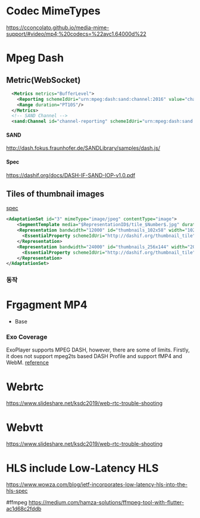 # Codec MimeTypes
https://cconcolato.github.io/media-mime-support/#video/mp4;%20codecs=%22avc1.64000d%22


# Mpeg Dash
## Metric(WebSocket)
```xml
  <Metrics metrics="BufferLevel">
    <Reporting schemeIdUri="urn:mpeg:dash:sand:channel:2016" value="channel-reporting"/>
    <Range duration="PT10S"/>
  </Metrics>
  <!-- SAND Channel -->
  <sand:Channel id="channel-reporting" schemeIdUri="urn:mpeg:dash:sand:channel:websocket:2016" endpoint="wss://sand-ws-test-dane.herokuapp.com"/>
```
#### SAND
http://dash.fokus.fraunhofer.de/SANDLibrary/samples/dash.js/

#### Spec
https://dashif.org/docs/DASH-IF-SAND-IOP-v1.0.pdf


## Tiles of thumbnail images
[spec](https://dashif.org/docs/DASH-IF-IOP-v4.3.pdf)

```xml
<AdaptationSet id="3" mimeType="image/jpeg" contentType="image">
    <SegmentTemplate media="$RepresentationID$/tile_$Number$.jpg" duration="634.566" startNumber="1"/>
    <Representation bandwidth="12000" id="thumbnails_102x58" width="1024" height="1152">
      <EssentialProperty schemeIdUri="http://dashif.org/thumbnail_tile" value="10x20"/>
    </Representation>
    <Representation bandwidth="24000" id="thumbnails_256x144" width="2048" height="1152">
      <EssentialProperty schemeIdUri="http://dashif.org/thumbnail_tile" value="8x8"/>
    </Representation>
</AdaptationSet>


```
### 동작


# Frgagment MP4
* Base

### Exo Coverage
ExoPlayer supports MPEG DASH, however, there are some of limits.
Firstly, it does not support mpeg2ts based DASH Profile and support fMP4 and WebM.
[reference](https://exoplayer.dev/dash.html)


# Webrtc
https://www.slideshare.net/ksdc2019/web-rtc-trouble-shooting


# Webvtt
https://www.slideshare.net/ksdc2019/web-rtc-trouble-shooting


# HLS include Low-Latency HLS
https://www.wowza.com/blog/ietf-incorporates-low-latency-hls-into-the-hls-spec

#ffmpeg
https://medium.com/hamza-solutions/ffmpeg-tool-with-flutter-ac1d68c2fddb
